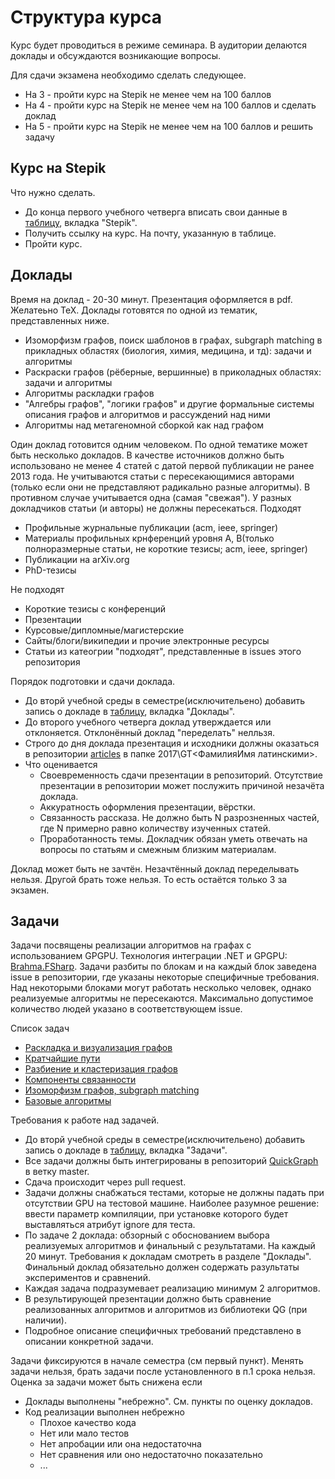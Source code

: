 # Структура курса

Курс будет проводиться в режиме семинара. В аудитории делаются доклады и обсуждаются возникающие вопросы.

Для сдачи экзамена необходимо сделать следующее.
* На 3 - пройти курс на Stepik не менее чем на 100 баллов
* На 4 - пройти курс на Stepik не менее чем на 100 баллов и сделать доклад
* На 5 - пройти курс на Stepik не менее чем на 100 баллов и решить задачу

## Курс на Stepik
Что нужно сделать.
- До конца первого учебного четверга вписать свои данные в [таблицу](https://docs.google.com/spreadsheets/d/1v2PRt-jJpSRY0LzwJS9pCvFAXglChCwrVopyc4DBclo/edit?usp=sharing), вкладка "Stepik". 
- Получить ссылку на курс. На почту, указанную в таблице.
- Пройти курс.

## Доклады
Время на доклад - 20-30 минут. Презентация оформляется в pdf. Желатеьно TeX.
Доклады готовятся по одной из тематик, представленных ниже.
* Изоморфизм графов, поиск шаблонов в графах, subgraph matching в прикладных областях (биология, химия, медицина, и тд): задачи и алгоритмы
* Раскраски графов (рёберные, вершинные) в приколадных областях: задачи и алгоритмы
* Алгоритмы раскладки графов
* "Алгебры графов", "логики графов" и другие формальные системы описания графов и алгоритмов и рассуждений над ними
* Алгоритмы над метагеномной сборкой как над графом

Один доклад готовится одним человеком. По одной тематике может быть несколько докладов.
В качестве источников должно быть использовано не менее 4 статей с датой первой публикации не ранее 2013 года. Не учитываются статьи с пересекающимися авторами (только если они не представляют радикально разные алгоритмы). В противном случае учитывается одна (самая "свежая"). У разных докладчиков статьи (и авторы) не должны пересекаться.
Подходят
* Профильные журнальные публикации (acm, ieee, springer)
* Материалы профильных крнференций уровня A, B(только полноразмерные статьи, не короткие тезисы; acm, ieee, springer)
* Публикации на arXiv.org
* PhD-тезисы

Не подходят
* Короткие тезисы с конференций
* Презентации
* Курсовые/дипломные/магистерские
* Сайты/блоги/википедии и прочие электронные ресурсы
* Статьи из катеогрии "подходят", представленные в issues этого репозитория

Порядок подготовки и сдачи доклада.
- До вторй учебной среды в семестре(исключительено) добавить запись о докладе в [таблицу](https://docs.google.com/spreadsheets/d/1v2PRt-jJpSRY0LzwJS9pCvFAXglChCwrVopyc4DBclo/edit?usp=sharing), вкладка "Доклады". 
- До второго учебного четверга доклад утверждается или отклоняется. Отклонённый доклад "переделать" нелльзя.
- Строго до дня доклада презентация и исходники должны оказаться в репозитории [articles](https://github.com/YaccConstructor/articles) в папке 2017\GT\<ФамилияИмя латинскими>.
- Что оценивается
  - Своевременность сдачи презентации в репозиторий. Отсутствие презентации в репозитории может послужить причиной незачёта доклада.
  - Аккуратность оформления презентации, вёрстки.
  - Связанность рассказа. Не должно быть N разрозненных частей, где N примерно равно количеству изученных статей.
  - Проработанность темы. Докладчик обязан уметь отвечать на вопросы по статьям и смежным близким материалам.

Доклад может быть не зачтён. Незачтённый доклад переделывать нельзя. Другой брать тоже нельзя. То есть остаётся только 3 за экзамен.

## Задачи
Задачи посвящены реализации алгоритмов на графах с использованием GPGPU. Технология интеграции .NET и GPGPU: [Brahma.FSharp](https://www.nuget.org/packages/Brahma.FSharp/). Задачи разбиты по блокам и на каждый блок заведена issue в репозитории, где указаны некоторые специфичные требования. Над некоторыми блоками могут работать несколько человек, однако реализуемые алгоритмы не пересекаются. Максимально допустимое количество людей указано в соответствующем issue.

Список задач
- [Раскладка и визуализация графов](https://github.com/YaccConstructor/QuickGraph/issues/162)
- [Кратчайшие пути](https://github.com/YaccConstructor/QuickGraph/issues/166)
- [Разбиение и кластеризация графов](https://github.com/YaccConstructor/QuickGraph/issues/165)
- [Компоненты связанности](https://github.com/YaccConstructor/QuickGraph/issues/163)
- [Изоморфизм графов, subgraph matching](https://github.com/YaccConstructor/QuickGraph/issues/167)
- [Базовые алгоритмы](https://github.com/YaccConstructor/QuickGraph/issues/164)

Требования к работе над задачей.
- До вторй учебной среды в семестре(исключительено) добавить запись о докладе в [таблицу](https://docs.google.com/spreadsheets/d/1v2PRt-jJpSRY0LzwJS9pCvFAXglChCwrVopyc4DBclo/edit?usp=sharing), вкладка "Задачи". 
- Все задачи должны быть интегрированы в репозиторий [QuickGraph](https://github.com/YaccConstructor/QuickGraph) в ветку master.
- Сдача происходит через pull request.
- Задачи должны снабжаться тестами, которые не должны падать при отсутствии GPU на тестовой машине. Наиболее разумное решение: ввести параметр компиляции, при установке которого будет выставляться атрибут ignore для теста.
- По задаче 2 доклада: обзорный с обоснованием выбора реализуемых алгоритмов и финальный с результатами. На каждый 20 минут. Требования к докладам смотреть в разделе "Доклады". Финальный доклад обязательно должен содержать разультаты экспериментов и сравнений.
- Каждая задача подразумевает реализацию минимум 2 алгоритмов.
- В результирующей презентации должно быть сравнение реализованных алгоритмов и алгоритмов из библиотеки QG (при наличии).
- Подробное описание специфичных требований представлено в описании конкретной задачи.

Задачи фиксируются в начале семестра (см первый пункт). Менять задачи нельзя, брать задачи после установленного в п.1 срока нельзя. Оценка за задачи может быть снижена если
- Доклады выполнены "небрежно". См. пункты по оценку докладов.
- Код реализации выполнен небрежно
  - Плохое качество кода
  - Нет или мало тестов
  - Нет апробации или она недостаточна
  - Нет сравнения или оно недостаточно показательно
  - ...

